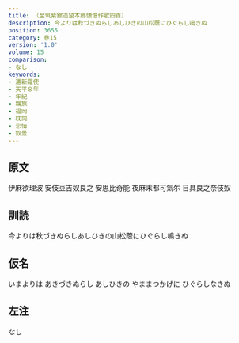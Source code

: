 ```yaml
---
title: （至筑紫舘遥望本郷悽愴作歌四首）
description: 今よりは秋づきぬらしあしひきの山松蔭にひぐらし鳴きぬ
position: 3655
category: 巻15
version: '1.0'
volume: 15
comparison:
- なし
keywords:
- 遣新羅使
- 天平８年
- 年紀
- 羈旅
- 福岡
- 枕詞
- 恋情
- 叙景
---
```


## 原文

伊麻欲理波 安伎豆吉奴良之 安思比奇能 夜麻末都可氣尓 日具良之奈伎奴

## 訓読

今よりは秋づきぬらしあしひきの山松蔭にひぐらし鳴きぬ

## 仮名

いまよりは あきづきぬらし あしひきの やままつかげに ひぐらしなきぬ

## 左注

なし
